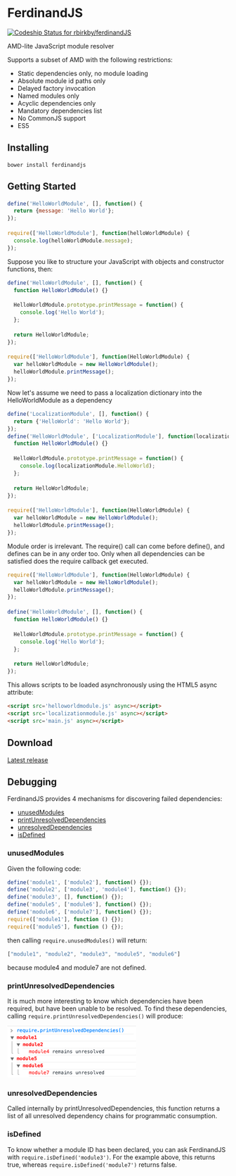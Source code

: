 FerdinandJS
===========

[ ![Codeship Status for rbirkby/ferdinandJS](https://www.codeship.io/projects/c285bc60-3127-0132-49cb-7e57058c4501/status)](https://www.codeship.io/projects/40003)

AMD-lite JavaScript module resolver

Supports a subset of AMD with the following restrictions:
 *  Static dependencies only, no module loading
 *  Absolute module id paths only
 *  Delayed factory invocation
 *  Named modules only
 *  Acyclic dependencies only
 *  Mandatory dependencies list
 *  No CommonJS support
 *  ES5

Installing
----------

```shell
bower install ferdinandjs
```

Getting Started
---------------

```JavaScript
define('HelloWorldModule', [], function() {
  return {message: 'Hello World'};
});

require(['HelloWorldModule'], function(helloWorldModule) {
  console.log(helloWorldModule.message);
});
```

Suppose you like to structure your JavaScript with objects and constructor functions, then:
```JavaScript
define('HelloWorldModule', [], function() {
  function HelloWorldModule() {}

  HelloWorldModule.prototype.printMessage = function() {
    console.log('Hello World');
  };

  return HelloWorldModule;
});

require(['HelloWorldModule'], function(HelloWorldModule) {
  var helloWorldModule = new HelloWorldModule();
  helloWorldModule.printMessage();
});
```

Now let's assume we need to pass a localization dictionary into the HelloWorldModule as a dependency
```JavaScript
define('LocalizationModule', [], function() {
  return {'HelloWorld': 'Hello World'};
});
define('HelloWorldModule', ['LocalizationModule'], function(localizationModule) {
  function HelloWorldModule() {}

  HelloWorldModule.prototype.printMessage = function() {
    console.log(localizationModule.HelloWorld);
  };

  return HelloWorldModule;
});

require(['HelloWorldModule'], function(HelloWorldModule) {
  var helloWorldModule = new HelloWorldModule();
  helloWorldModule.printMessage();
});
```

Module order is irrelevant. The require() call can come before define(), and defines can be in any order too.
Only when all dependencies can be satisfied does the require callback get executed.
```JavaScript
require(['HelloWorldModule'], function(HelloWorldModule) {
  var helloWorldModule = new HelloWorldModule();
  helloWorldModule.printMessage();
});

define('HelloWorldModule', [], function() {
  function HelloWorldModule() {}

  HelloWorldModule.prototype.printMessage = function() {
    console.log('Hello World');
  };

  return HelloWorldModule;
});

```
This allows scripts to be loaded asynchronously using the HTML5 async attribute:
```html
<script src='helloworldmodule.js' async></script>
<script src='localizationmodule.js' async></script>
<script src='main.js' async></script>
```


Download
--------

[Latest release](https://github.com/rbirkby/ferdinandJS/raw/master/ferdinand.js)

Debugging
---------

FerdinandJS provides 4 mechanisms for discovering failed dependencies:

 * [unusedModules](#unusedmodules)
 * [printUnresolvedDependencies](#printunresolveddependencies)
 * [unresolvedDependencies](#unresolveddependencies)
 * [isDefined](#isdefined)

### unusedModules

Given the following code:
```JavaScript
define('module1', ['module2'], function() {});
define('module2', ['module3', 'module4'], function() {});
define('module3', [], function() {});
define('module5', ['module6'], function() {});
define('module6', ['module7'], function() {});
require(['module1'], function () {});
require(['module5'], function () {});
```
then calling `require.unusedModules()` will return:
```JavaScript
["module1", "module2", "module3", "module5", "module6"]
```
because module4 and module7 are not defined.

### printUnresolvedDependencies

It is much more interesting to know which dependencies have been required, but have been unable to be resolved. To find these dependencies, calling `require.printUnresolvedDependencies()` will produce:

![Image](docs/printUnresolvedDependencies.png?raw=true)

### unresolvedDependencies

Called internally by printUnresolvedDependencies, this function returns a list of all unresolved dependency chains for programmatic consumption.

### isDefined

To know whether a module ID has been declared, you can ask FerdinandJS with `require.isDefined('module3')`. For the example above, this returns true, whereas `require.isDefined('module7')` returns false.

